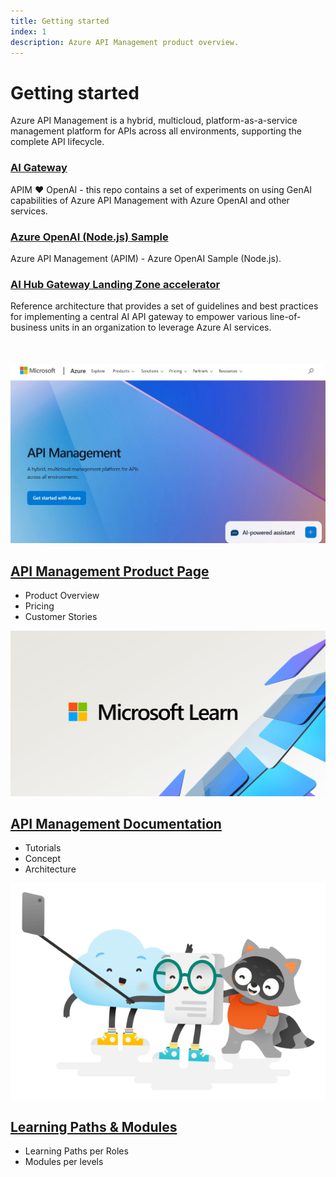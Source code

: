 ```yaml
---
title: Getting started
index: 1
description: Azure API Management product overview.
---
```


<div class="content-floating">
   <h1>Getting started</h1>
   <section id="keyfeature-list">
    <p>Azure API Management is a hybrid, multicloud, platform-as-a-service management platform for APIs across all environments, supporting the complete API lifecycle.</p>
   <div class="keyfeature">
      <h3><a href="https://github.com/Azure-Samples/AI-Gateway">AI Gateway</a></h3>
      <p>APIM ❤️ OpenAI - this repo contains a set of experiments on using GenAI capabilities of Azure API Management with Azure OpenAI and other services.
      </p>
   </div>
   <div class="keyfeature mid">
      <h3><a href="https://github.com/Azure-Samples/genai-gateway-apim">Azure OpenAI (Node.js) Sample</a></h3>
      <p>Azure API Management (APIM) - Azure OpenAI Sample (Node.js).
      </p>
   </div>
   <div class="keyfeature last">
    <h3><a href="https://github.com/Azure-Samples/ai-hub-gateway-solution-accelerator">AI Hub Gateway Landing Zone accelerator</a></h3>
      <p>Reference architecture that provides a set of guidelines and best practices for implementing a central AI API gateway to empower various line-of-business units in an organization to leverage Azure AI services.
      </p>
   </div>
</section>
   <section style="margin: 50px 0;">
      <article class="get-started">
         <img src='/assets/img/apim-product.jpg' class="getstarted-img">
         <div class="get-started-description">
            <a href="https://azure.microsoft.com/en-us/products/api-management?msockid=2eceb07538316c77374fa557395c6dda">
                <h2 id="productpage">API Management Product Page</h2>
            </a>
            <ul>
               <li>Product Overview</li>
               <li>Pricing</li>
               <li>Customer Stories</li>
            </ul>
         </div>
      </article>
      <article class="get-started">
            <img src='/assets/img/docs.png' class="getstarted-img">
         <div class="get-started-description">
         <a href="https://learn.microsoft.com/en-us/azure/api-management/">
            <h2 id="documentation">API Management Documentation</h2>
         </a>
            <ul>
               <li>Tutorials</li>
               <li>Concept</li>
               <li>Architecture</li>
            </ul>
         </div>
      </article>
      <article class="get-started">
            <img src='/assets/img/learn.png' class="getstarted-img">
         <div class="get-started-description">
         <a href="https://learn.microsoft.com/en-us/training/browse/?filter-products=api%20management&products=azure-api-management">
            <h2 id="documentation">Learning Paths & Modules</h2>
         </a>
            <ul>
               <li>Learning Paths per Roles</li>
               <li>Modules per levels</li>
            </ul>
         </div>
      </article>
   </section>

</div>

